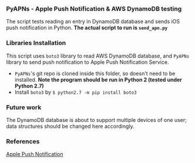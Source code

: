 ### PyAPNs - Apple Push Notification & AWS DynamoDB testing
The script tests reading an entry in DynamoDB database and sends iOS push notification in Python. **The actual script to run is `send_apn.py`**

### Libraries Installation
This script uses `boto3` library to read AWS DynamoDB database, and `PyAPNs` library to send push notification to Apple Push Notification Service.  

- `PyAPNs`'s git repo is cloned inside this folder, so doesn't need to be installed. **Note the program should be run in Python 2 (tested under Python 2.7)**  
- Install `boto3` by `$ python2.7 -m pip install boto3`

### Future work
The DynamoDB database is about to support multiple devices of one user; data structures should be changed here accordingly.  

### References
[Apple Push Notification](https://developer.apple.com/library/content/documentation/NetworkingInternet/Conceptual/RemoteNotificationsPG/APNSOverview.html#//apple_ref/doc/uid/TP40008194-CH8-SW1)

